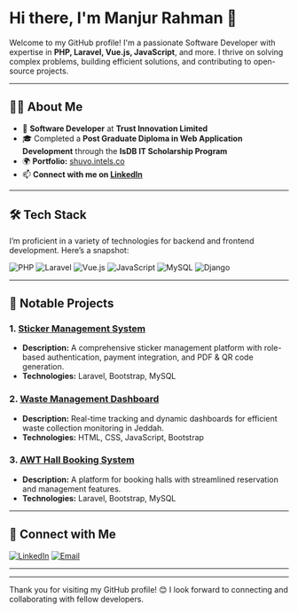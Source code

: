 # Hi there, I'm Manjur Rahman 👋

Welcome to my GitHub profile! I'm a passionate Software Developer with expertise in **PHP, Laravel, Vue.js, JavaScript**, and more. I thrive on solving complex problems, building efficient solutions, and contributing to open-source projects.

---

## 🧑‍💻 About Me

- 💼 **Software Developer** at **Trust Innovation Limited**
- 🎓 Completed a **Post Graduate Diploma in Web Application Development** through the **IsDB IT Scholarship Program**
- 🌍 **Portfolio:** [shuvo.intels.co](https://manjur.xyz/)
- 📫 **Connect with me on [LinkedIn](https://bd.linkedin.com/in/md-manjur-rahman)**

---

## 🛠️ Tech Stack

I’m proficient in a variety of technologies for backend and frontend development. Here’s a snapshot:

![PHP](https://img.shields.io/badge/-PHP-777BB4?style=for-the-badge&logo=php&logoColor=white)
![Laravel](https://img.shields.io/badge/-Laravel-FF2D20?style=for-the-badge&logo=laravel&logoColor=white)
![Vue.js](https://img.shields.io/badge/-Vue.js-4FC08D?style=for-the-badge&logo=vue.js&logoColor=white)
![JavaScript](https://img.shields.io/badge/-JavaScript-F7DF1E?style=for-the-badge&logo=javascript&logoColor=black)
![MySQL](https://img.shields.io/badge/-MySQL-4479A1?style=for-the-badge&logo=mysql&logoColor=white)
![Django](https://img.shields.io/badge/-Django-092E20?style=for-the-badge&logo=django&logoColor=white)

---

## 📂 Notable Projects

### 1. [Sticker Management System](https://github.com/yourusername/sticker-management)
- **Description:** A comprehensive sticker management platform with role-based authentication, payment integration, and PDF & QR code generation.
- **Technologies:** Laravel, Bootstrap, MySQL

### 2. [Waste Management Dashboard](https://github.com/yourusername/waste-management)
- **Description:** Real-time tracking and dynamic dashboards for efficient waste collection monitoring in Jeddah.
- **Technologies:** HTML, CSS, JavaScript, Bootstrap

### 3. [AWT Hall Booking System](https://github.com/yourusername/awt-hall-booking)
- **Description:** A platform for booking halls with streamlined reservation and management features.
- **Technologies:** Laravel, Bootstrap, MySQL

---


## 🤝 Connect with Me

[![LinkedIn](https://img.shields.io/badge/-LinkedIn-blue?style=for-the-badge&logo=linkedin&logoColor=white)](https://bd.linkedin.com/in/md-manjur-rahman)
[![Email](https://img.shields.io/badge/-Email-c14438?style=for-the-badge&logo=gmail&logoColor=white)](mailto:shuvo.eco15@gmail.com)

---


---

Thank you for visiting my GitHub profile! 😊 I look forward to connecting and collaborating with fellow developers.
